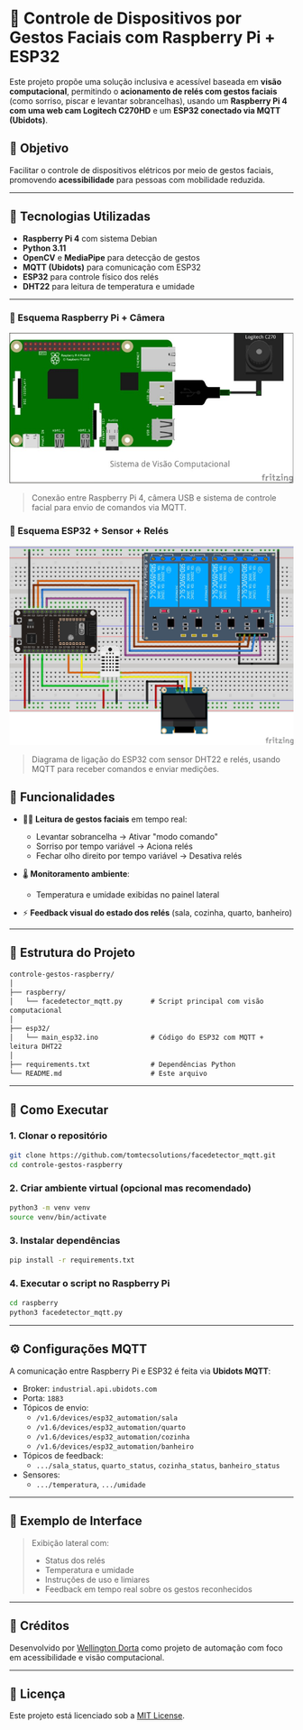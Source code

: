 
# 🧠 Controle de Dispositivos por Gestos Faciais com Raspberry Pi + ESP32

Este projeto propõe uma solução inclusiva e acessível baseada em **visão computacional**, permitindo o **acionamento de relés com gestos faciais** (como sorriso, piscar e levantar sobrancelhas), usando um **Raspberry Pi 4 com uma web cam Logitech C270HD** e um **ESP32 conectado via MQTT (Ubidots)**.

## 📌 Objetivo

Facilitar o controle de dispositivos elétricos por meio de gestos faciais, promovendo **acessibilidade** para pessoas com mobilidade reduzida.

---

## 🔧 Tecnologias Utilizadas

- **Raspberry Pi 4** com sistema Debian
- **Python 3.11**
- **OpenCV** e **MediaPipe** para detecção de gestos
- **MQTT (Ubidots)** para comunicação com ESP32
- **ESP32** para controle físico dos relés
- **DHT22** para leitura de temperatura e umidade

---

### 🔷 Esquema Raspberry Pi + Câmera

![Raspberry Pi + Câmera Logitech](./2025-06-25_112050.jpg)

> Conexão entre Raspberry Pi 4, câmera USB e sistema de controle facial para envio de comandos via MQTT.

### 🔷 Esquema ESP32 + Sensor + Relés

![ESP32 + AppInventor + Relés](./FB_ESP32_AppInventor_bb.jpg)

> Diagrama de ligação do ESP32 com sensor DHT22 e relés, usando MQTT para receber comandos e enviar medições.

## 🧠 Funcionalidades

- 🧏‍♂️ **Leitura de gestos faciais** em tempo real:
  - Levantar sobrancelha → Ativar "modo comando"
  - Sorriso por tempo variável → Aciona relés
  - Fechar olho direito por tempo variável → Desativa relés

- 🌡️ **Monitoramento ambiente**:
  - Temperatura e umidade exibidas no painel lateral

- ⚡ **Feedback visual do estado dos relés** (sala, cozinha, quarto, banheiro)

---

## 📂 Estrutura do Projeto

```
controle-gestos-raspberry/
│
├── raspberry/
│   └── facedetector_mqtt.py       # Script principal com visão computacional
│
├── esp32/
│   └── main_esp32.ino             # Código do ESP32 com MQTT + leitura DHT22
│
├── requirements.txt               # Dependências Python
└── README.md                      # Este arquivo
```

---

## 🚀 Como Executar

### 1. Clonar o repositório
```bash
git clone https://github.com/tomtecsolutions/facedetector_mqtt.git
cd controle-gestos-raspberry
```

### 2. Criar ambiente virtual (opcional mas recomendado)
```bash
python3 -m venv venv
source venv/bin/activate
```

### 3. Instalar dependências
```bash
pip install -r requirements.txt
```

### 4. Executar o script no Raspberry Pi
```bash
cd raspberry
python3 facedetector_mqtt.py
```

---

## ⚙️ Configurações MQTT

A comunicação entre Raspberry Pi e ESP32 é feita via **Ubidots MQTT**:

- Broker: `industrial.api.ubidots.com`
- Porta: `1883`
- Tópicos de envio:
  - `/v1.6/devices/esp32_automation/sala`
  - `/v1.6/devices/esp32_automation/quarto`
  - `/v1.6/devices/esp32_automation/cozinha`
  - `/v1.6/devices/esp32_automation/banheiro`
- Tópicos de feedback:
  - `.../sala_status`, `quarto_status`, `cozinha_status`, `banheiro_status`
- Sensores:
  - `.../temperatura`, `.../umidade`

---

## 🧪 Exemplo de Interface

> Exibição lateral com:
> - Status dos relés
> - Temperatura e umidade
> - Instruções de uso e limiares
> - Feedback em tempo real sobre os gestos reconhecidos

---

## 🤝 Créditos

Desenvolvido por [Wellington Dorta](https://www.linkedin.com/in/wellingtondorta) como projeto de automação com foco em acessibilidade e visão computacional.

---

## 📘 Licença

Este projeto está licenciado sob a [MIT License](LICENSE).

